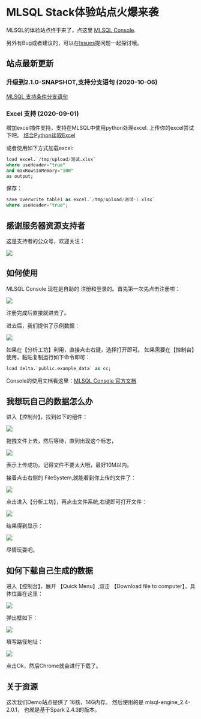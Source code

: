# MLSQL Stack体验站点火爆来袭

MLSQL的体验站点终于来了，点这里 [MLSQL Console](http://jielongping.com:65092).

另外有Bug或者建议的，可以在[Issues](https://github.com/allwefantasy/mlsql/issues)提问题一起探讨哦。

## 站点最新更新

### 升级到2.1.0-SNAPSHOT,支持分支语句 (2020-10-06)

[MLSQL 支持条件分支语句](http://blog.mlsql.tech/blog/mlsql-ifelse.html)

### Excel 支持 (2020-09-01)
增加excel插件支持，支持在MLSQL中使用python处理excel. 上传你的excel尝试下吧。 [结合Python读取Excel](http://docs.mlsql.tech/mlsql-engine/python/read_excel.html) 

或者使用如下方式加载excel:

```sql
load excel.`/tmp/upload/测试.xlsx` 
where useHeader="true" 
and maxRowsInMemory="100"
as output;
```

保存：

```sql
save overwrite table1 as excel.`/tmp/upload/测试-1.xlsx` 
where useHeader="true";
```

## 感谢服务器资源支持者

这是支持者的公众号，欢迎关注：

![](http://docs.mlsql.tech/upload_images/280f02b6-e715-45f2-aec5-732d7fcce8b0.png)

## 如何使用

MLSQL Console 现在是自助的 注册和登录的。首先第一次先点击注册啦：

![](http://docs.mlsql.tech/upload_images/267f7d5b-58a2-4d26-9bc1-438b7f034ece.png)

注册完成后直接就进去了。

进去后，我们提供了示例数据：

![](http://docs.mlsql.tech/upload_images/8ed069a1-0887-4875-b5b1-c61a35b9322e.png)

如果在【分析工坊】利用，直接点击右键，选择打开即可。
如果需要在【控制台】使用，黏贴复制运行如下命令即可：

```sql
load delta.`public.example_data` as cc;
```

Console的使用文档看这里：[MLSQL Console 官方文档](http://docs.mlsql.tech/mlsql-console/)

##  我想玩自己的数据怎么办

进入【控制台】，找到如下的组件：

![](http://docs.mlsql.tech/upload_images/a8392542-b4ed-47e1-a73f-c63221cf5b62.png)

拖拽文件上去，然后等待，直到出现这个标志，

![](http://docs.mlsql.tech/upload_images/d9c81e3f-0e7e-4bc5-b051-879f0028adbe.png)

表示上传成功。记得文件不要太大哦，最好10M以内。

接着点击右侧的 FileSystem,就能看到你上传的文件了：

![](http://docs.mlsql.tech/upload_images/6b15cbd1-e682-4e13-86a4-4114c0090379.png)

点击进入【分析工坊】，再点击文件系统,右键即可打开文件：

![](http://docs.mlsql.tech/upload_images/15fe7889-ecd0-48d6-ae6f-3e4c10a67164.png)

结果得到显示：

![](http://docs.mlsql.tech/upload_images/78e4f952-7b5e-4930-bb88-25b702cbef35.png)

尽情玩耍吧。

## 如何下载自己生成的数据

进入【控制台】，展开 【Quick Menu】,双击 【Download file to computer】，具体位置在这里：

![](http://docs.mlsql.tech/upload_images/5f719041-0753-4004-b11f-d54dc350a87e.png)

弹出框如下：

![](http://docs.mlsql.tech/upload_images/0eb69ae4-69b0-4ad3-8991-aa7196f8ee14.png)

填写路径地址：

![](http://docs.mlsql.tech/upload_images/c2c746d8-82c6-4b50-bf35-b116fffd7176.png)

点击Ok，然后Chrome就会进行下载了。

## 关于资源

这次我们Demo站点提供了 16核，14G内存。 然后使用的是 mlsql-engine_2.4-2.0.1， 也就是基于Spark 2.4.3的版本。 


 